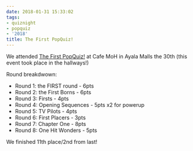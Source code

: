 ```yaml
---
date: 2018-01-31 15:33:02
tags:
- quiznight
- popquiz
- '2018'
title: The First PopQuiz!
---
```


We attended [The First PopQuiz!](https://www.facebook.com/events/331339494036998) at Cafe MoH in Ayala Malls the 30th (this event took place in the hallways!)

Round breakdwown:

- Round 1: the FIRST round - 6pts
- Round 2: the First Borns - 6pts
- Round 3: Firsts - 4pts
- Round 4: Opening Sequences - 5pts x2 for powerup
- Round 5: TV Pilots - 4pts
- Round 6: First Placers - 3pts
- Round 7: Chapter One - 8pts
- Round 8: One Hit Wonders - 5pts

We finished 11th place/2nd from last!